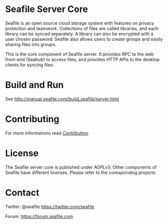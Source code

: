 Seafile Server Core
============

Seafile is an open source cloud storage system with features on privacy protection and teamwork. Collections of files are called libraries, and each library can be synced separately. A library can also be encrypted with a user chosen password. Seafile also allows users to create groups and easily sharing files into groups.

This is the core component of Seafile server. It provides RPC to the web front-end (Seahub) to access files, and provides HTTP APIs to the desktop clients for syncing files.

Build and Run
=============

See <http://manual.seafile.com/build_seafile/server.html>

Contributing
===========

For more informations read [Contribution](http://manual.seafile.com/contribution.html).

License
=======

The Seafile server core is published under AGPLv3. Other components of Seafile have different licenses. Please refer to the coresponding projects.

Contact
=======

Twitter: @seafile <https://twitter.com/seafile>

Forum: <https://forum.seafile.com>
